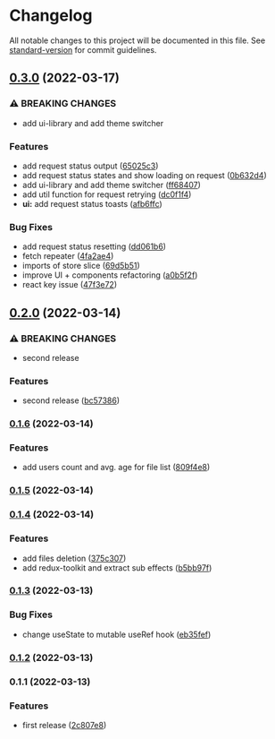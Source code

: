 # Changelog

All notable changes to this project will be documented in this file. See [standard-version](https://github.com/conventional-changelog/standard-version) for commit guidelines.

## [0.3.0](https://github.com/m0rtyn/csv-reader/compare/v0.2.0...v0.3.0) (2022-03-17)


### ⚠ BREAKING CHANGES

* add ui-library and add theme switcher

### Features

* add request status output ([65025c3](https://github.com/m0rtyn/csv-reader/commit/65025c3c5283a71a847c59ef1dcd57809befcd9f))
* add request status states and show loading on request ([0b632d4](https://github.com/m0rtyn/csv-reader/commit/0b632d43d523593184b2ea937e13f5f00781138d))
* add ui-library and add theme switcher ([ff68407](https://github.com/m0rtyn/csv-reader/commit/ff6840771fccdf2399bae656afe3c833018047fb))
* add util function for request retrying ([dc0f1f4](https://github.com/m0rtyn/csv-reader/commit/dc0f1f4342ac3bac51713ff8c8cf75597f0eae02))
* **ui:** add request status toasts ([afb6ffc](https://github.com/m0rtyn/csv-reader/commit/afb6ffce3ee4e61c958f8d3b9fbc5ce408495eab))


### Bug Fixes

* add request status resetting ([dd061b6](https://github.com/m0rtyn/csv-reader/commit/dd061b63901c4f9669426fa54278afec6ddcc4f2))
* fetch repeater ([4fa2ae4](https://github.com/m0rtyn/csv-reader/commit/4fa2ae45874b0bb96d05d15708259f6347335c95))
* imports of store slice ([69d5b51](https://github.com/m0rtyn/csv-reader/commit/69d5b514d7f59b8001430abbd346f0cb7efed1ec))
* improve UI + components refactoring ([a0b5f2f](https://github.com/m0rtyn/csv-reader/commit/a0b5f2f935218b0f607d423350cde9f00593aed6))
* react key issue ([47f3e72](https://github.com/m0rtyn/csv-reader/commit/47f3e72a995b8aae6f8e69b16ebafa7b8f9cfb44))

## [0.2.0](https://github.com/m0rtyn/csv-reader/compare/v0.1.6...v0.2.0) (2022-03-14)


### ⚠ BREAKING CHANGES

* second release

### Features

* second release ([bc57386](https://github.com/m0rtyn/csv-reader/commit/bc573865024b5c00efc9bc7c0c7c9d77080dd39a))

### [0.1.6](https://github.com/m0rtyn/csv-reader/compare/v0.1.5...v0.1.6) (2022-03-14)


### Features

* add users count and avg. age for file list ([809f4e8](https://github.com/m0rtyn/csv-reader/commit/809f4e8962c4450f98516a553c79eab057232708))

### [0.1.5](https://github.com/m0rtyn/csv-reader/compare/v0.1.4...v0.1.5) (2022-03-14)

### [0.1.4](https://github.com/m0rtyn/csv-reader/compare/v0.1.3...v0.1.4) (2022-03-14)


### Features

* add files deletion ([375c307](https://github.com/m0rtyn/csv-reader/commit/375c307ce42c8d2241db7485b39f2d189fdea415))
* add redux-toolkit and extract sub effects ([b5bb97f](https://github.com/m0rtyn/csv-reader/commit/b5bb97f41e7d67f4825d2a2143cfc07e9da1aa04))

### [0.1.3](https://github.com/m0rtyn/csv-reader/compare/v0.1.2...v0.1.3) (2022-03-13)


### Bug Fixes

* change useState to mutable useRef hook ([eb35fef](https://github.com/m0rtyn/csv-reader/commit/eb35fef58595db91194d16f4b289973176e5f3b6))

### [0.1.2](https://github.com/m0rtyn/csv-reader/compare/v0.1.1...v0.1.2) (2022-03-13)

### 0.1.1 (2022-03-13)


### Features

* first release ([2c807e8](https://github.com/m0rtyn/csv-reader/commit/2c807e805e619bb2a50968b181845f2ca65f40d5))
